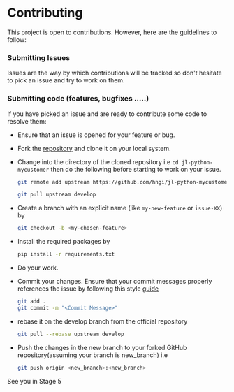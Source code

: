 # Contributing

This project is open to contributions. However, here are the guidelines to follow:

### Submitting Issues

Issues are the way by which contributions will be tracked so don't hesitate to pick an issue and try to work on them.

### Submitting code (features, bugfixes .....)

If you have picked an issue and are ready to contribute some code to resolve them:

- Ensure that an issue is opened for your feature or bug.

- Fork the [repository](https://github.com/hngi/jl-python-mycustomer) and clone it on your local system.

- Change into the directory of the cloned repository i.e `cd jl-python-mycustomer` then do the following before starting to work on your issue.

  ```bash
  git remote add upstream https://github.com/hngi/jl-python-mycustomer.git
  ```

  ```bash
  git pull upstream develop
  ```

- Create a branch with an explicit name (like `my-new-feature` or `issue-XX`) by 

  ```bash
  git checkout -b <my-chosen-feature>
  ```
- Install the required packages by
  ```bash
  pip install -r requirements.txt
  ```
- Do your work.

- Commit your changes. Ensure that your commit messages properly references the issue by following this style [guide](https://udacity.github.io/git-styleguide/)

  ```bash
  git add .
  git commit -m "<Commit Message>"
  ```

- rebase it on the develop branch from the official repository

  ```bash
  git pull --rebase upstream develop
  ```

- Push the changes in the new branch to your forked GitHub repository(assuming your branch is new_branch) i.e

  ```bash
  git push origin <new_branch>:<new_branch>
  ```

See you in Stage 5
